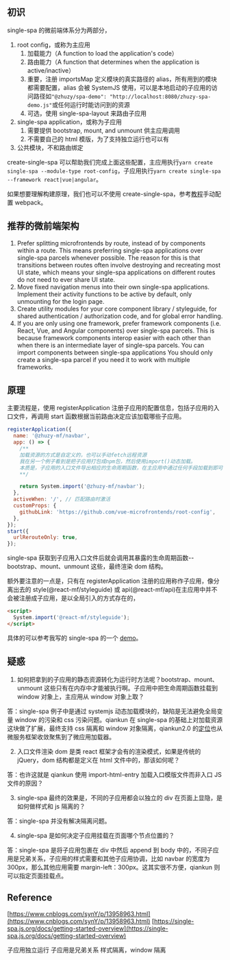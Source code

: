 ## 初识

single-spa 的微前端体系分为两部分，

1. root config，或称为主应用
   1. 加载能力（A function to load the application's code）
   1. 路由能力（A function that determines when the application is active/inactive）
   1. 重要，注册 importsMap 定义模块的真实路径的 alias，所有用到的模块都需要配置，alias 会被 SystemJS 使用，可以是本地启动的子应用的访问路径如`"@zhuzy/spa-demo": "http://localhost:8080/zhuzy-spa-demo.js"`或任何运行时能访问到的资源
   1. 可选，使用 single-spa-layout 来路由子应用
2. single-spa application，或称为子应用
   1. 需要提供 bootstrap, mount, and unmount 供主应用调用
   1. 不需要自己的 html 模版，为了支持独立运行也可以有
3. 公共模块，不和路由绑定

create-single-spa 可以帮助我们完成上面这些配置，主应用执行`yarn create single-spa --module-type root-config`，子应用执行`yarn create single-spa --framework react|vue|angular`。

如果想要理解构建原理，我们也可以不使用 create-single-spa，参考[教程](https://single-spa.js.org/docs/recommended-setup/#build-tools-webpack--rollup)手动配置 webpack。

## 推荐的微前端架构

1. Prefer splitting microfrontends by route, instead of by components within a route. This means preferring single-spa applications over single-spa parcels whenever possible. The reason for this is that transitions between routes often involve destroying and recreating most UI state, which means your single-spa applications on different routes do not need to ever share UI state.
1. Move fixed navigation menus into their own single-spa applications. Implement their activity functions to be active by default, only unmounting for the login page.
1. Create utility modules for your core component library / styleguide, for shared authentication / authorization code, and for global error handling.
1. If you are only using one framework, prefer framework components (i.e. React, Vue, and Angular components) over single-spa parcels. This is because framework components interop easier with each other than when there is an intermediate layer of single-spa parcels. You can import components between single-spa applications You should only create a single-spa parcel if you need it to work with multiple frameworks.

## 原理

主要流程是，使用 registerApplication 注册子应用的配置信息，包括子应用的入口文件，再调用 start 函数根据当前路由决定应该加载哪些子应用。

```javascript
registerApplication({
  name: '@zhuzy-mf/navbar',
  app: () => {
    /**
    加载资源的方式是自定义的，也可以手动fetch远程资源
    我在另一个例子看到是把子应用打包成npm包，然后使用import()动态加载。
    本质是，子应用的入口文件导出相应的生命周期函数，在主应用中通过任何手段加载到即可。
    **/

    return System.import('@zhuzy-mf/navbar');
  },
  activeWhen: '/', // 匹配路由时激活
  customProps: {
    githubLink: 'https://github.com/vue-microfrontends/root-config',
  },
});
start({
  urlRerouteOnly: true,
});
```

single-spa 获取到子应用入口文件后就会调用其暴露的生命周期函数--bootstrap、mount、unmount 这些，最终渲染 dom 结构。

额外要注意的一点是，只有在 registerApplication 注册的应用称作子应用，像分离出去的 style(@react-mf/styleguide) 或 api(@react-mf/api)在主应用中并不会被注册成子应用，是以全局引入的方式存在的，

```html
<script>
  System.import('@react-mf/styleguide');
</script>
```

具体的可以参考我写的 single-spa 的一个 [demo](https://github.com/justable/single-spa)。

## 疑惑

1. 如何把拿到的子应用的静态资源转化为运行时方法呢？bootstrap、mount、unmount 这些只有在内存中才能被执行啊。子应用中把生命周期函数挂载到 window 对象上，主应用从 window 对象上取？

答：single-spa 例子中是通过 systemjs 动态加载模块的，缺陷是无法避免全局变量 window 的污染和 css 污染问题。qiankun 在 single-spa 的基础上对加载资源这块做了扩展，最终支持 css 隔离和 window 对象隔离，qiankun2.0 的[定位](https://www.yuque.com/kuitos/gky7yw/viueoh#d3011d1e)也从微服务框架收敛聚焦到了微应用加载器。

2. 入口文件渲染 dom 是类 react 框架才会有的渲染模式，如果是传统的 jQuery，dom 结构都是定义在 html 文件中的，那该如何呢？

答：也许这就是 qiankun 使用 import-html-entry 加载入口模版文件而非入口 JS 文件的原因？

3. single-spa 最终的效果是，不同的子应用都会以独立的 div 在页面上显隐，是如何做样式和 js 隔离的？

答：single-spa 并没有解决隔离问题。

4. single-spa 是如何决定子应用挂载在页面哪个节点位置的？

答：single-spa 是将子应用包裹在 div 中然后 append 到 body 中的，不同子应用是兄弟关系，子应用的样式需要和其他子应用协调，比如 navbar 的宽度为 300px，那么其他应用需要 margin-left：300px。这其实很不方便，qiankun 则可以指定页面挂载点。

## Reference

[https://www.cnblogs.com/synY/p/13958963.html](https://www.cnblogs.com/synY/p/13958963.html)
[https://single-spa.js.org/docs/getting-started-overview](https://single-spa.js.org/docs/getting-started-overview)

子应用独立运行
子应用是兄弟关系
样式隔离，window 隔离
